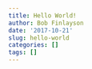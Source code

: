 ```yaml
---
title: Hello World!
author: Bob Finlayson
date: '2017-10-21'
slug: hello-world
categories: []
tags: []
---
```

